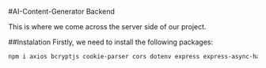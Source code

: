 #AI-Content-Generator Backend

This is where we come across the server side of our project.

##Instalation
Firstly, we need to install the following packages:
```bash
npm i axios bcryptjs cookie-parser cors dotenv express express-async-handler jsonwebtoken mongoose node-cron stripe nodemon

